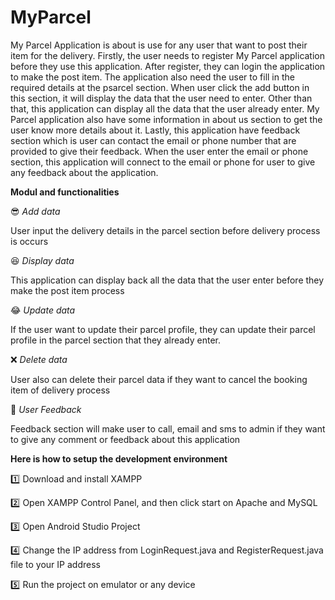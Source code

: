 # MyParcel


My Parcel Application is about is use for any user that want to post their item for the delivery. Firstly, the user needs to register My Parcel application before they use this application. After register, they can login the application to make the post item. The application also need the user to fill in the required details at the psarcel section. When user click the add button in this section, it will display the data that the user need to enter. Other than that, this application can display all the data that the user already enter. My Parcel application also have some information in about us section to get the user know more details about it. Lastly, this application have feedback section which is user can contact the email or phone number that are provided to give their feedback. When the user enter the email or phone section, this application will connect to the email or phone for user to give any feedback about the application. 

**Modul and functionalities**

:sunglasses: *Add data*

User input the delivery details in the parcel section before delivery process is occurs
 
:satisfied: *Display data*

This application can display back all the data that the user enter before they make the post item process 

:joy: *Update data*

If the user want to update their parcel profile, they can update their parcel profile in the parcel section that they already enter.


:x: *Delete data*

User also can delete their parcel data if they want to cancel the booking item of delivery process

:speech_balloon: *User Feedback*

Feedback section will make user to call, email and sms to admin if they want to give any comment or feedback about this application


**Here is how to setup the development environment**
		
:one: Download and install XAMPP							

:two: Open XAMPP Control Panel, and then click start on Apache and MySQL	

:three: Open Android Studio Project				

:four: Change the IP address from LoginRequest.java and RegisterRequest.java file to your IP address

:five: Run the project on emulator or any device	


